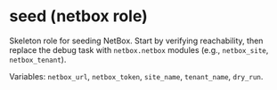 # seed (netbox role)

Skeleton role for seeding NetBox. Start by verifying reachability, then replace the debug task with `netbox.netbox` modules (e.g., `netbox_site`, `netbox_tenant`).

Variables: `netbox_url`, `netbox_token`, `site_name`, `tenant_name`, `dry_run`.
